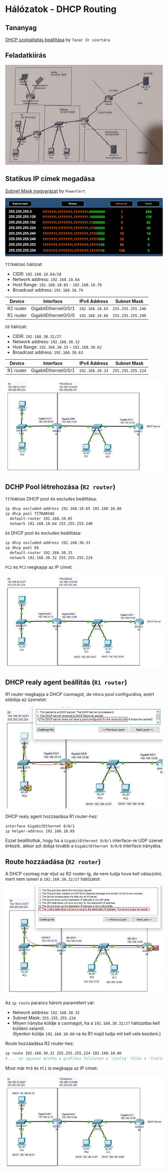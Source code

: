 # Hálózatok - DHCP Routing

## Tananyag

[DHCP szolgáltatás beállítása](https://www.youtube.com/watch?v=q29_iMZaRDA&list=PLX7PhJYdwFyB78D4PSjt94Ign4UUTSbOC&index=4) by `Tanár Úr szertára`

## Feladatkiírás

![Feladat](./images/feladat.jpg)

## Statikus IP címek megadása

[Subnet Mask magyarázat](https://www.youtube.com/watch?v=s_Ntt6eTn94) by `PowerCert`

![Subnet Mask](./images/subnet-mask.jpg)

`TITKARSAG` hálózat:

- CIDR: `192.168.10.64/28`
- Network address: `192.168.10.64`
- Host Range: `192.168.10.65` - `192.168.10.78`
- Broadcast address: `192.168.10.79`

| Device    | Interface            | IPv4 Address    | Subnet Mask       |
| --------- | -------------------- | --------------- | ----------------- |
| R2 router | GigabitEthernet0/0/1 | `192.168.10.65` | `255.255.255.240` |
| R1 router | GigabitEthernet0/0/0 | `192.168.10.66` | `255.255.255.240` |

`E6` hálózat:

- CIDR: `192.168.30.32/27`
- Network address: `192.168.30.32`
- Host Range: `192.168.30.33` - `192.168.30.62`
- Broadcast address: `192.168.30.63`

| Device    | Interface            | IPv4 Address    | Subnet Mask       |
| --------- | -------------------- | --------------- | ----------------- |
| R1 router | GigabitEthernet0/0/1 | `192.168.30.33` | `255.255.255.224` |

![Diagram 0](./images/diagram-0.jpg)

## DCHP Pool létrehozása (`R2 router`)

`TITKARSAG` DHCP pool és excludes beállítása:

```cisco
ip dhcp excluded-address 192.168.10.65 192.168.10.66
ip dhcp pool TITKARSAG
  default-router 192.168.10.65
  network 192.168.10.64 255.255.255.240
```

`E6` DHCP pool és excludes beállítása:

```cisco
ip dhcp excluded-address 192.168.30.33
ip dhcp pool E6
  default-router 192.168.30.33
  network 192.168.30.32 255.255.255.224
```

`PC2` és `PC3` megkapja az IP címet:

![Diagram 1](./images/diagram-1.jpg)

## DHCP realy agent beállítás (`R1 router`)

R1 router megkapja a DHCP csomagot, de nincs pool configurálva, ezért eldobja az üzenetet:

![Error 1](./images/error-1.jpg)

DHCP realy agent hozzáadása R1 router-hez:

```cisco
interface GigabitEthernet 0/0/1
ip helper-address 192.168.10.65
```

Ezzel beállítottuk, hogy ha a `GigabitEthernet 0/0/1` interface-re UDP üzenet érkezik, akkor azt dobja tovább a `GigabitEthernet 0/0/0` interface irányába.

## Route hozzáadása (`R2 router`)

A DHCP csomag már eljut az R2 router-ig, de nem tudja hova kell válaszolni, mert nem ismeri a `192.168.30.32/27` hálózatot:

![Error 2](./images/error-2.jpg)

Az `ip route` parancs három paramétert vár:

- Network address: `192.168.30.32`
- Subnet Mask: `255.255.255.224`
- Milyen irányba küldje a csomagot, ha a `192.168.30.32/27` hálózatba kell küldeni valamit.  
  (Ilyenkor küldje `192.168.10.66`-ra és R1 majd tudja mit kell vele kezdeni.)

Route hozzáadása R2 router-hez:

```bash
ip route 192.168.30.32 255.255.255.224 192.168.10.66
# ... ez ugyanaz mintha a grafikus felületen a 'Config' fülön a 'Static' menüben hoznánk létre az útvonalat.
```

Most már `PC0` és `PC1` is megkapja az IP címet:

![Diagram 2](./images/diagram-2.jpg)
